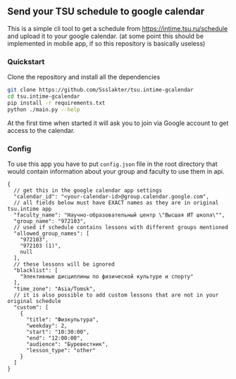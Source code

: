 ## Send your TSU schedule to google calendar
This is a simple cli tool to get a schedule from https://intime.tsu.ru/schedule and upload it to your google calendar. (at some point this should be implemented in mobile app, if so this repository is basically useless)
### Quickstart
Clone the repository and install all the dependencies
```sh
git clone https://github.com/Ssslakter/tsu.intime-gcalendar
cd tsu.intime-gcalendar
pip install -r requirements.txt
python ./main.py --help
```
At the first time when started it will ask you to join via Google account to get access to the calendar. 
### Config
To use this app you have to put `config.json` file in the root directory that would contain information about your group and faculty to use them in api.
```jsonc
{
  // get this in the google calendar app settings
  "calendar_id": "<your-calendar-id>@group.calendar.google.com",
  // all fields below must have EXACT names as they are in original tsu.intime app
  "faculty_name": "Научно-образовательный центр \"Высшая ИТ школа\"", 
  "group_name": "972103",
  // used if schedule contains lessons with different groups mentioned
  "allowed_group_names": [
    "972103",
    "972103 (1)",
    null
  ],
  // these lessons will be ignored
  "blacklist": [
    "Элективные дисциплины по физической культуре и спорту"
  ],
  "time_zone": "Asia/Tomsk",
  // it is also possible to add custom lessons that are not in your original schedule
  "custom": [
    {
      "title": "Физкультура",
      "weekday": 2,
      "start": "10:30:00",
      "end": "12:00:00",
      "audience": "Буревестник",
      "lesson_type": "other"
    }
  ]
}
```

